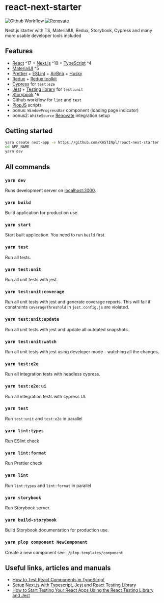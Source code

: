 # react-next-starter

![Github Workflow](https://github.com/KASTINpl/react-next-starter/workflows/Github%20Workflow/badge.svg)
[![Renovate](https://img.shields.io/badge/renovate-enabled-brightgreen.svg)](https://renovatebot.com)

Next.js starter with TS, MaterialUI, Redux, Storybook, Cypress and many more usable developer tools included

## Features

- [React](https://github.com/facebook/react/) ^17 + [Next.js](https://nextjs.org) ^10 + [TypeScript](https://github.com/Microsoft/TypeScript) ^4
- [MaterialUI](https://material-ui.com) ^5
- [Prettier](https://github.com/prettier/prettier) + [ESLint](https://github.com/eslint/eslint) + [AirBnb](https://github.com/airbnb/javascript/tree/master/packages/eslint-config-airbnb) + [Husky](https://github.com/typicode/husky)
- [Redux](https://redux.js.org) + [Redux toolkit](https://redux-toolkit.js.org)
- [Cypress](https://github.com/cypress-io/cypress) for `test:e2e`
- [Jest](https://github.com/facebook/jest) + [Testing library](https://testing-library.com) for `test:unit`
- [Storybook](https://github.com/storybooks/storybook) ^6
- Github workflow for `lint` and `test`
- [PlopJS](https://plopjs.com) scripts
- bonus: `WindowProgressBar` component (loading page indicator)
- bonus2: `WhiteSource` [Renovate](https://renovatebot.com) integration setup

## Getting started

```bash
yarn create next-app -e https://github.com/KASTINpl/react-next-starter APP_NAME
cd APP_NAME
yarn dev
```

## All commands

### `yarn dev`

Runs development server on [localhost:3000](http://localhost:3000).

### `yarn build`

Build application for production use.

### `yarn start`

Start built application. You need to run `build` first.

### `yarn test`

Run all tests.

### `yarn test:unit`

Run all unit tests with jest.

### `yarn test:unit:coverage`

Run all unit tests with jest and generate coverage reports. This will fail if constraints `coverageThreshold` in `jest.config.js` are violated.

### `yarn test:unit:update`

Run all unit tests with jest and update all outdated snapshots.

### `yarn test:unit:watch`

Run all unit tests with jest using developer mode - watching all the changes.

### `yarn test:e2e`

Run all integration tests with headless cypress.

### `yarn test:e2e:ui`

Run all integration tests with cypress UI.

### `yarn test`

Run `test:unit` and `test:e2e` in parallel

### `yarn lint:types`

Run ESlint check

### `yarn lint:format`

Run Prettier check

### `yarn lint`

Run `lint:types` and `lint:format` in parallel

### `yarn storybook`

Run Storybook server.

### `yarn build-storybook`

Build Storybook documentation for production use.

### `yarn plop component NewComponent`

Create a new component
see `./plop-templates/component`

## Useful links, articles and manuals

- [How to Test React Components in TypeScript](https://www.pluralsight.com/guides/how-to-test-react-components-in-typescript)
- [Setup Next.js with Typescript, Jest and React Testing Library](https://dev.to/maciekgrzybek/setup-next-js-with-typescript-jest-and-react-testing-library-28g5)
- [How to Start Testing Your React Apps Using the React Testing Library and Jest](https://www.freecodecamp.org/news/8-simple-steps-to-start-testing-react-apps-using-react-testing-library-and-jest/#5-testing-react-redux)
